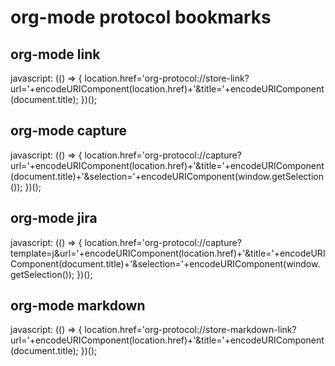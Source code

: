 # org-mode protocol bookmarks #

## org-mode link ##

javascript: (() => {
    location.href='org-protocol://store-link?url='+encodeURIComponent(location.href)+'&title='+encodeURIComponent(document.title);
})();

## org-mode capture ##

javascript: (() => {
    location.href='org-protocol://capture?url='+encodeURIComponent(location.href)+'&title='+encodeURIComponent(document.title)+'&selection='+encodeURIComponent(window.getSelection());
})();

## org-mode jira ##

javascript: (() => {
    location.href='org-protocol://capture?template=j&url='+encodeURIComponent(location.href)+'&title='+encodeURIComponent(document.title)+'&selection='+encodeURIComponent(window.getSelection());
})();

## org-mode markdown ##

javascript: (() => {
    location.href='org-protocol://store-markdown-link?url='+encodeURIComponent(location.href)+'&title='+encodeURIComponent(document.title);
})();
